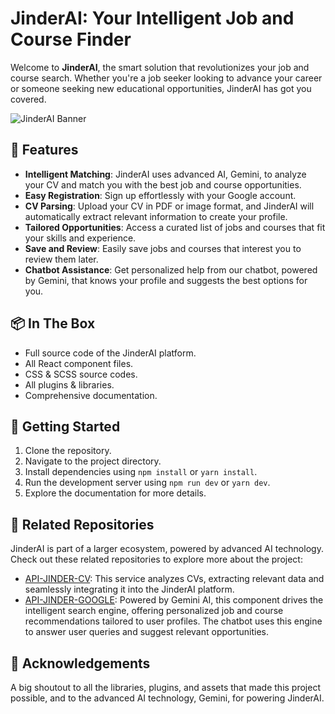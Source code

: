 # JinderAI: Your Intelligent Job and Course Finder

Welcome to **JinderAI**, the smart solution that revolutionizes your job and course search. Whether you're a job seeker looking to advance your career or someone seeking new educational opportunities, JinderAI has got you covered.

![JinderAI Banner](https://drive.google.com/thumbnail?id=1iOcvr4M80OMo3NsSbx2CFNCBVJFxtgSe&sz=w2560)

## 🌟 Features

- **Intelligent Matching**: JinderAI uses advanced AI, Gemini, to analyze your CV and match you with the best job and course opportunities.
- **Easy Registration**: Sign up effortlessly with your Google account.
- **CV Parsing**: Upload your CV in PDF or image format, and JinderAI will automatically extract relevant information to create your profile.
- **Tailored Opportunities**: Access a curated list of jobs and courses that fit your skills and experience.
- **Save and Review**: Easily save jobs and courses that interest you to review them later.
- **Chatbot Assistance**: Get personalized help from our chatbot, powered by Gemini, that knows your profile and suggests the best options for you.

## 📦 In The Box

- Full source code of the JinderAI platform.
- All React component files.
- CSS & SCSS source codes.
- All plugins & libraries.
- Comprehensive documentation.

## 🚀 Getting Started

1. Clone the repository.
2. Navigate to the project directory.
3. Install dependencies using `npm install` or `yarn install`.
4. Run the development server using `npm run dev` or `yarn dev`.
5. Explore the documentation for more details.

## 📂 Related Repositories

JinderAI is part of a larger ecosystem, powered by advanced AI technology. Check out these related repositories to explore more about the project:

- [API-JINDER-CV](https://github.com/JhazHC/API-JINDER-CV): This service analyzes CVs, extracting relevant data and seamlessly integrating it into the JinderAI platform.
- [API-JINDER-GOOGLE](https://github.com/JhazHC/API-JINDER-GOOGLE): Powered by Gemini AI, this component drives the intelligent search engine, offering personalized job and course recommendations tailored to user profiles. The chatbot uses this engine to answer user queries and suggest relevant opportunities.

## 🙏 Acknowledgements

A big shoutout to all the libraries, plugins, and assets that made this project possible, and to the advanced AI technology, Gemini, for powering JinderAI.
